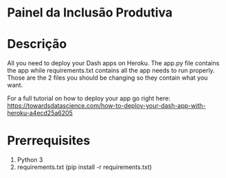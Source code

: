 # Painel da Inclusão Produtiva

# Descrição
All you need to deploy your Dash apps on Heroku. The app.py file contains the app while requirements.txt contains all the app needs to run properly. Those are the 2 files you should be changing so they contain what you want. 

For a full tutorial on how to deploy your app go right here: https://towardsdatascience.com/how-to-deploy-your-dash-app-with-heroku-a4ecd25a6205

# Prerrequisites
1. Python 3
2. requirements.txt (pip install -r requirements.txt)
